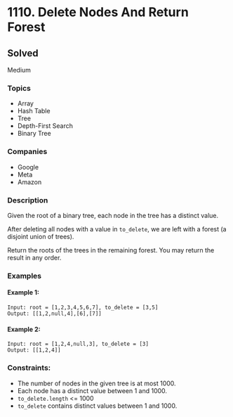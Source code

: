 # 1110. Delete Nodes And Return Forest

## Solved
Medium

### Topics
- Array
- Hash Table
- Tree
- Depth-First Search
- Binary Tree

### Companies
- Google
- Meta
- Amazon

### Description
Given the root of a binary tree, each node in the tree has a distinct value.

After deleting all nodes with a value in `to_delete`, we are left with a forest (a disjoint union of trees).

Return the roots of the trees in the remaining forest. You may return the result in any order.

### Examples

#### Example 1:
```plaintext
Input: root = [1,2,3,4,5,6,7], to_delete = [3,5]
Output: [[1,2,null,4],[6],[7]]
```

#### Example 2:
```plaintext
Input: root = [1,2,4,null,3], to_delete = [3]
Output: [[1,2,4]]
```

### Constraints:
- The number of nodes in the given tree is at most 1000.
- Each node has a distinct value between 1 and 1000.
- `to_delete.length` <= 1000
- `to_delete` contains distinct values between 1 and 1000.